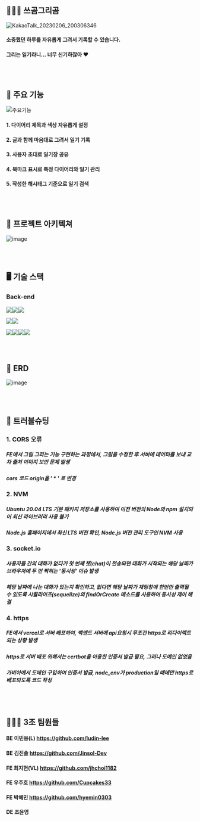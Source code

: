 ## 🐻🐻‍❄️ 쓰곰그리곰
![KakaoTalk_20230206_200306346](https://user-images.githubusercontent.com/114152169/217737080-d7f5f425-31c6-4927-868a-04b0fa951221.png)
#### 소중했던 하루를 자유롭게 그려서 기록할 수 있습니다.
#### 그리는 일기라니... 너무 신기하잖아 ❤️

<br><br/>

## 🐻 주요 기능
![주요기능](https://user-images.githubusercontent.com/114152169/217740301-516fcc10-d748-4769-9423-493857482d58.png)
#### 1. 다이어리 제목과 색상 자유롭게 설정
#### 2. 글과 함께 마음대로 그려서 일기 기록 
#### 3. 사용자 초대로 일기장 공유
#### 4. 북마크 표시로 특정 다이어리와 일기 관리
#### 5. 작성한 해시태그 기준으로 일기 검색

<br><br/>

## 🐻 프로젝트 아키텍쳐
![image](https://user-images.githubusercontent.com/114152169/217743119-f4d6e516-5666-4992-ba1e-46773d2a45c5.png)

<br><br/>

## 🖥️ 기술 스택
### Back-end
<img src="https://camo.githubusercontent.com/eea3c89b5aa320f391bd9ce962c4ef7d92c943a56c376c6cbac82be641585101/68747470733a2f2f696d672e736869656c64732e696f2f62616467652f4a6176615363726970742d4637444631453f7374796c653d666f722d7468652d6261646765266c6f676f3d4a617661536372697074266c6f676f436f6c6f723d626c61636b" data-canonical-src="https://img.shields.io/badge/JavaScript-F7DF1E?style=for-the-badge&amp;logo=JavaScript&amp;logoColor=black" style="max-width: 100%;"><img src="https://camo.githubusercontent.com/ab61fce6586c27e04d8ac35d0a77a20b78eb57de63ac2243353f23d3752b1fc3/68747470733a2f2f696d672e736869656c64732e696f2f62616467652f4e6f64652e6a732d3333393933333f7374796c653d666f722d7468652d6261646765266c6f676f3d4e6f64652e6a73266c6f676f436f6c6f723d7768697465" data-canonical-src="https://img.shields.io/badge/Node.js-339933?style=for-the-badge&amp;logo=Node.js&amp;logoColor=white" style="max-width: 100%;"><img src="https://camo.githubusercontent.com/93907c63a75a4b788c8f5ab36b7064add824dd890c2de95e8a965c5460dc5268/68747470733a2f2f696d672e736869656c64732e696f2f62616467652f457870726573732d3030303030303f7374796c653d666f722d7468652d6261646765266c6f676f3d45787072657373266c6f676f436f6c6f723d7768697465" data-canonical-src="https://img.shields.io/badge/Express-000000?style=for-the-badge&amp;logo=Express&amp;logoColor=white" style="max-width: 100%;">

<img src="https://camo.githubusercontent.com/64275ceb7fccb7a4328c84c984ae3f9c90c64c0c9a3d525cfe9abe2660d67c4e/68747470733a2f2f696d672e736869656c64732e696f2f62616467652f4d7953514c2d3434373941313f7374796c653d666f722d7468652d6261646765266c6f676f3d4d7953514c266c6f676f436f6c6f723d7768697465" data-canonical-src="https://img.shields.io/badge/MySQL-4479A1?style=for-the-badge&amp;logo=MySQL&amp;logoColor=white" style="max-width: 100%;"><img src="https://camo.githubusercontent.com/6c50eb6f911b1bcb4c0b790fb5e908bf896c525685839fa802c41349dcd1c8bf/68747470733a2f2f696d672e736869656c64732e696f2f62616467652f53657175656c697a652d3532423045373f7374796c653d666f722d7468652d6261646765266c6f676f3d53657175656c697a65266c6f676f436f6c6f723d7768697465" data-canonical-src="https://img.shields.io/badge/Sequelize-52B0E7?style=for-the-badge&amp;logo=Sequelize&amp;logoColor=white" style="max-width: 100%;">


<img src="https://camo.githubusercontent.com/4940b27a13056bfab2cb61da9a8a7b00c4efb9ebbd39d966cbeecc00c1c0059e/68747470733a2f2f696d672e736869656c64732e696f2f62616467652f416d617a6f6e204543322d4646393930303f7374796c653d666f722d7468652d6261646765266c6f676f3d416d617a6f6e20454332266c6f676f436f6c6f723d7768697465" data-canonical-src="https://img.shields.io/badge/Amazon EC2-FF9900?style=for-the-badge&amp;logo=Amazon EC2&amp;logoColor=white" style="max-width: 100%;"><img src="https://camo.githubusercontent.com/f5e36b504a7091d22de49844ec28d7b50723774c367b6133fb25dd73e4876b92/68747470733a2f2f696d672e736869656c64732e696f2f62616467652f416d617a6f6e2053332d3536394133313f7374796c653d666f722d7468652d6261646765266c6f676f3d416d617a6f6e205333266c6f676f436f6c6f723d7768697465" data-canonical-src="https://img.shields.io/badge/Amazon S3-569A31?style=for-the-badge&amp;logo=Amazon S3&amp;logoColor=white" style="max-width: 100%;"><img src="https://camo.githubusercontent.com/cbedc465c8222cc31307f4cfd6415d52ceecb842726cde43a7a5d496aaebe335/68747470733a2f2f696d672e736869656c64732e696f2f62616467652f504d322d3242303337413f7374796c653d666f722d7468652d6261646765266c6f676f3d504d32266c6f676f436f6c6f723d7768697465" data-canonical-src="https://img.shields.io/badge/PM2-2B037A?style=for-the-badge&amp;logo=PM2&amp;logoColor=white" style="max-width: 100%;"><img src="https://camo.githubusercontent.com/750ce59cd9ea710a18b1627dc9d04ffce9ad143e7b9eeb0d9d62454741662264/68747470733a2f2f696d672e736869656c64732e696f2f62616467652f4d554c5445522d4634363531393f7374796c653d666f722d7468652d6261646765266c6f676f3d4d554c544552266c6f676f436f6c6f723d7768697465" data-canonical-src="https://img.shields.io/badge/MULTER-F46519?style=for-the-badge&amp;logo=MULTER&amp;logoColor=white" style="max-width: 100%;">

<br><br/>

## 🐻 ERD
![image](https://user-images.githubusercontent.com/114152169/217747585-49d42fc1-6ad6-4329-9673-d46d70375138.png)

<br><br/>

## 🐻 트러블슈팅
### 1. CORS 오류
#####  FE에서 그림 그리는 기능 구현하는 과정에서, 그림을 수정한 후 서버에 데이터를 보내 교차 출처 이미지 보안 문제 발생
#####  cors 코드 origin을 ' * ' 로 변경
### 2. NVM
#####  Ubuntu 20.04 LTS 기본 패키지 저장소를 사용하여 이전 버전의 Node와 npm 설치되어 최신 라이브러리 사용 불가 
#####  Node.js 홈페이지에서 최신 LTS 버전 확인, Node.js 버전 관리 도구인 NVM 사용
### 3. socket.io
#####  사용자들 간의 대화가 없다가 첫 번째 챗(chat)이 전송되면 대화가 시작되는 해당 날짜가 브라우저에 두 번 찍히는 '동시성' 이슈 발생
#####  해당 날짜에 나눈 대화가 있는지 확인하고, 없다면 해당 날짜가 채팅창에 한번만 출력될 수 있도록 시퀄라이즈(sequelize)의 findOrCreate 메소드를 사용하여 동시성 제어 해결
### 4. https 
#####  FE에서 vercel로 서버 배포하여, 백엔드 서버에 api요청시 무조건 https로 리다이렉트되는 상황 발생
#####  https로 서버 배포 위해서는 certbot을 이용한 인증서 발급 필요, 그러나 도메인 없었음
#####  가비아에서 도메인 구입하여 인증서 발급, node_env가 production일 때에만 https로 배포되도록 코드 작성

<br><br/>

## 🐻🐻‍❄️ 3조 팀원들
#### BE 이민용(L) https://github.com/ludin-lee
#### BE 김진솔    https://github.com/Jinsol-Dev
#### FE 최지현(VL) https://github.com/jhchoi1182
#### FE 우주호    https://github.com/Cupcakes33
#### FE 박혜민    https://github.com/hyemin0303
#### DE 조윤영

